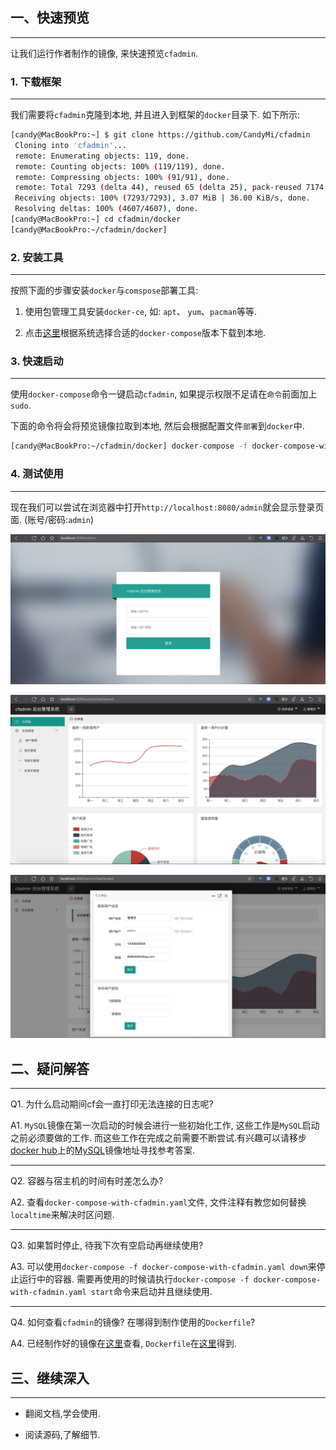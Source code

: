 ## 一、快速预览

---

  让我们运行作者制作的镜像, 来快速预览`cfadmin`.

### 1. 下载框架

---

  我们需要将`cfadmin`克隆到本地, 并且进入到框架的`docker`目录下. 如下所示:

```bash
[candy@MacBookPro:~] $ git clone https://github.com/CandyMi/cfadmin
 Cloning into 'cfadmin'...
 remote: Enumerating objects: 119, done.
 remote: Counting objects: 100% (119/119), done.
 remote: Compressing objects: 100% (91/91), done.
 remote: Total 7293 (delta 44), reused 65 (delta 25), pack-reused 7174
 Receiving objects: 100% (7293/7293), 3.07 MiB | 36.00 KiB/s, done.
 Resolving deltas: 100% (4607/4607), done.
[candy@MacBookPro:~] cd cfadmin/docker
[candy@MacBookPro:~/cfadmin/docker]
```


### 2. 安装工具

---

  按照下面的步骤安装`docker`与`comspose`部署工具:

  1. 使用包管理工具安装`docker-ce`, 如: `apt`、 `yum`、`pacman`等等.

  2. 点击[这里](https://github.com/docker/compose/releases)根据系统选择合适的`docker-compose`版本下载到本地.

### 3. 快速启动

---

  使用`docker-compose`命令一键启动`cfadmin`, 如果提示权限不足请在`命令`前面加上`sudo`.

  下面的命令将会将预览镜像拉取到本地, 然后会根据配置文件`部署`到`docker`中.

```bash
[candy@MacBookPro:~/cfadmin/docker] docker-compose -f docker-compose-with-cfadmin.yaml up
```

### 4. 测试使用

---

  现在我们可以尝试在浏览器中打开`http://localhost:8080/admin`就会显示登录页面. (账号/密码:`admin`)

  <img src="/images/pre-login.png"></img>

  <img src="/images/pre-dashboard.png"></img>

  <img src="/images/pre-profile.png"></img>

## 二、疑问解答

---

  Q1. 为什么启动期间cf会一直打印无法连接的日志呢?

  A1. `MySQL`镜像在第一次启动的时候会进行一些初始化工作, 这些工作是`MySQL`启动之前必须要做的工作. 而这些工作在完成之前需要不断尝试.有兴趣可以请移步[docker hub](https://hub.docker.com/)上的[MySQL](https://hub.docker.com/_/mysql)镜像地址寻找参考答案.

---

  Q2. 容器与宿主机的时间有时差怎么办?
  
  A2. 查看`docker-compose-with-cfadmin.yaml`文件, 文件注释有教您如何替换`localtime`来解决时区问题.

---

  Q3. 如果暂时停止, 待我下次有空启动再继续使用?

  A3. 可以使用`docker-compose -f docker-compose-with-cfadmin.yaml down`来停止运行中的容器. 需要再使用的时候请执行`docker-compose -f docker-compose-with-cfadmin.yaml start`命令来启动并且继续使用.

---

  Q4. 如何查看`cfadmin`的镜像? 在哪得到制作使用的`Dockerfile`?

  A4. 已经制作好的镜像在[这里](https://hub.docker.com/r/candymi/cfweb)查看, `Dockerfile`在[这里](https://github.com/CandyMi/cfadmin/blob/master/docker/Dockerfile)得到.

## 三、继续深入

---

  * 翻阅文档,学会使用.

  * 阅读源码,了解细节.